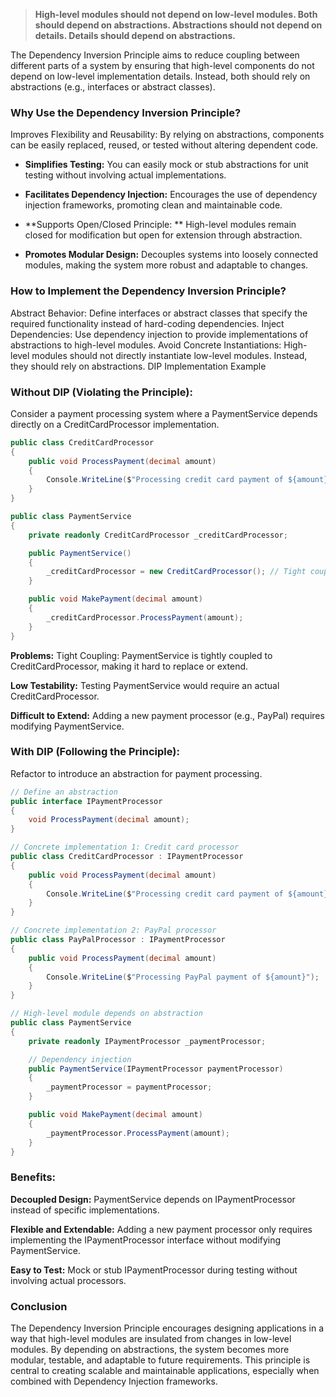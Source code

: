 > **High-level modules should not depend on low-level modules. Both should depend on abstractions.
Abstractions should not depend on details. Details should depend on abstractions.**

The Dependency Inversion Principle aims to reduce coupling between different parts of a system by ensuring that high-level components do not depend on low-level implementation details. Instead, both should rely on abstractions (e.g., interfaces or abstract classes).

### Why Use the Dependency Inversion Principle?

Improves Flexibility and Reusability: By relying on abstractions, components can be easily replaced, reused, or tested without altering dependent code.


- **Simplifies Testing:**
 You can easily mock or stub abstractions for unit testing without involving actual implementations.

- **Facilitates Dependency Injection:** Encourages the use of dependency injection frameworks, promoting clean and maintainable code.

- **Supports Open/Closed Principle: ** High-level modules remain closed for modification but open for extension through abstraction.

- **Promotes Modular Design:** Decouples systems into loosely connected modules, making the system more robust and adaptable to changes.

### How to Implement the Dependency Inversion Principle?
Abstract Behavior: Define interfaces or abstract classes that specify the required functionality instead of hard-coding dependencies.
Inject Dependencies: Use dependency injection to provide implementations of abstractions to high-level modules.
Avoid Concrete Instantiations: High-level modules should not directly instantiate low-level modules. Instead, they should rely on abstractions.
DIP Implementation Example


### Without DIP (Violating the Principle):

Consider a payment processing system where a PaymentService depends directly on a CreditCardProcessor implementation.


```csharp
public class CreditCardProcessor
{
    public void ProcessPayment(decimal amount)
    {
        Console.WriteLine($"Processing credit card payment of ${amount}");
    }
}

public class PaymentService
{
    private readonly CreditCardProcessor _creditCardProcessor;

    public PaymentService()
    {
        _creditCardProcessor = new CreditCardProcessor(); // Tight coupling
    }

    public void MakePayment(decimal amount)
    {
        _creditCardProcessor.ProcessPayment(amount);
    }
}
```


**Problems:**
Tight Coupling: PaymentService is tightly coupled to CreditCardProcessor, making it hard to replace or extend.

**Low Testability:** Testing PaymentService would require an actual CreditCardProcessor.

**Difficult to Extend:** Adding a new payment processor (e.g., PayPal) requires modifying PaymentService.

### With DIP (Following the Principle):
Refactor to introduce an abstraction for payment processing.

```csharp
// Define an abstraction
public interface IPaymentProcessor
{
    void ProcessPayment(decimal amount);
}

// Concrete implementation 1: Credit card processor
public class CreditCardProcessor : IPaymentProcessor
{
    public void ProcessPayment(decimal amount)
    {
        Console.WriteLine($"Processing credit card payment of ${amount}");
    }
}

// Concrete implementation 2: PayPal processor
public class PayPalProcessor : IPaymentProcessor
{
    public void ProcessPayment(decimal amount)
    {
        Console.WriteLine($"Processing PayPal payment of ${amount}");
    }
}

// High-level module depends on abstraction
public class PaymentService
{
    private readonly IPaymentProcessor _paymentProcessor;

    // Dependency injection
    public PaymentService(IPaymentProcessor paymentProcessor)
    {
        _paymentProcessor = paymentProcessor;
    }

    public void MakePayment(decimal amount)
    {
        _paymentProcessor.ProcessPayment(amount);
    }
}
```

### Benefits:
**Decoupled Design:** PaymentService depends on IPaymentProcessor instead of specific implementations.

**Flexible and Extendable:** Adding a new payment processor only requires implementing the IPaymentProcessor interface without modifying PaymentService.

**Easy to Test:** Mock or stub IPaymentProcessor during testing without involving actual processors.

### Conclusion
The Dependency Inversion Principle encourages designing applications in a way that high-level modules are insulated from changes in low-level modules. By depending on abstractions, the system becomes more modular, testable, and adaptable to future requirements. This principle is central to creating scalable and maintainable applications, especially when combined with Dependency Injection frameworks.